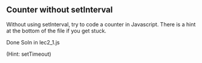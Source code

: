 ## Counter without setInterval

Without using setInterval, try to code a counter in Javascript. There is a hint at the bottom of the file if you get stuck.


Done Soln in lec2_1.js




































































(Hint: setTimeout)